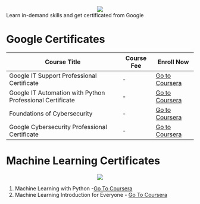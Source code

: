 <center> <img src="https://d3njjcbhbojbot.cloudfront.net/api/utilities/v1/imageproxy/http://coursera-university-assets.s3.amazonaws.com/fa/79e521abf14610b4fec9d677901916/0.png?auto=format%2Ccompress&dpr=1&w=&h=45"> </center> Learn in-demand skills and get certificated from Google

# Google Certificates
| Course Title | Course Fee | Enroll Now | 
|--------------|---------|-------------|
| Google IT Support Professional Certificate |- | [Go to Coursera](https://www.coursera.org/professional-certificates/google-it-support) | 
| Google IT Automation with Python Professional Certificate | - | [Go to Coursera](https://www.coursera.org/professional-certificates/google-it-automation?) | 
| Foundations of Cybersecurity | - | [Go to Coursera](https://www.coursera.org/learn/foundations-of-cybersecurity) | 
| Google Cybersecurity Professional Certificate | - | [Go to Coursera](https://www.coursera.org/professional-certificates/google-cybersecurity) | 

# Machine Learning Certificates

<center> <img src="https://d3njjcbhbojbot.cloudfront.net/api/utilities/v1/imageproxy/http://coursera-university-assets.s3.amazonaws.com/c0/87a10033a311e892619b85c6fd62bb/IBM-200x48.png?auto=format%2Ccompress&dpr=1&w=&h=45"> </center>

1. Machine Learning with Python -[Go To Coursera](https://www.coursera.org/learn/machine-learning-with-python)
2. Machine Learning Introduction for Everyone - [Go To Coursera ](https://www.coursera.org/learn/machine-learning-introduction-for-everyone) 
